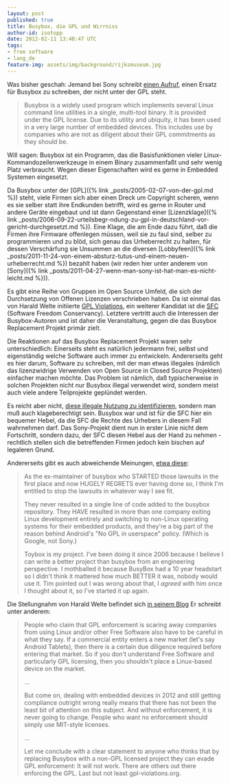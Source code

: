 ```yaml
---
layout: post
published: true
title: Busybox, die GPL und Wirrniss
author-id: isotopp
date: 2012-02-11 13:40:47 UTC
tags:
- free software
- lang_de
feature-img: assets/img/background/rijksmuseum.jpg
---
```

Was bisher geschah: Jemand bei Sony schreibt 
[einen Aufruf](http://www.elinux.org/Busybox_replacement_project),
einen Ersatz für Busybox zu schreiben, der nicht unter der GPL steht. 

>Busybox is a widely used program which implements several Linux command
> line utilities in a single, multi-tool binary.  It is provided under the
> GPL license.  Due to its utility and ubiquity, it has been used in a very
> large number of embedded devices.  This includes use by companies who are
> not as diligent about their GPL commitments as they should be.

Will sagen: Busybox ist ein Programm, das die Basisfunktionen vieler
Linux-Kommandozeilenwerkzeuge in einem Binary zusammenfaßt und sehr wenig
Platz verbraucht.  Wegen dieser Eigenschaften wird es gerne in Embedded
Systemen eingesetzt.

Da Busybox unter der 
[GPL]({% link _posts/2005-02-07-von-der-gpl.md %})
steht, viele Firmen sich aber einen Dreck um Copyright scheren, wenn es sie
selber statt ihre Endkunden betrifft, wird es gerne in Router und andere
Geräte eingebaut und ist dann Gegenstand einer 
[Lizenzklage]({% link _posts/2006-09-22-urteilsbegr-ndung-zu-gpl-in-deutschland-vor-gericht-durchgesetzt.md %}).
Eine Klage, die am Ende dazu führt, daß die Firmen ihre Firmware offenlegen müssen, weil
sie zu faul sind, selber zu programmieren und zu blöd, sich genau das
Urheberrecht zu halten, für dessen Verschärfung sie Unsummen an die diversen
[Lobbyfeen]({% link _posts/2011-11-24-von-einem-absturz-tutus-und-einem-neuen-urheberrecht.md %})
bezahlt haben (wir reden hier unter anderem von 
[Sony]({% link _posts/2011-04-27-wenn-man-sony-ist-hat-man-es-nicht-leicht.md %})).

Es gibt eine Reihe von Gruppen im Open Source Umfeld, die sich der
Durchsetzung von Offenen Lizenzen verschrieben haben.  Da ist einmal das von
Harald Welte initiierte 
[GPL Violations](http://gpl-violations.org/), ein weiterer Kandidat ist die 
[SFC](http://sfconservancy.org/members/current/)
(Software Freedom Conservancy).  Letztere vertritt auch die Interessen der
Busybox-Autoren und ist daher die Veranstaltung, gegen die das Busybox
Replacement Projekt primär zielt.

Die Reaktionen auf das Busybox Replacement Projekt waren sehr
unterschiedlich: Einerseits steht es natürlich jedermann frei, selbst und
eigenständig welche Software auch immer zu entwickeln.  Andererseits geht es
hier darum, Software zu schreiben, mit der man etwas illegales (nämlich das
lizenzwidrige Verwenden von Open Source in Closed Source Projekten)
einfacher machen möchte.  Das Problem ist nämlich, daß typischerweise in
solchen Projekten nicht nur Busybox illegal verwendet wird, sondern meist
auch viele andere Teilprojekte geplündet werden.

Es reicht aber nicht, 
[diese illegale Nutzung zu identifizieren](http://mjg59.dreamwidth.org/10437.html), 
sondern man muß auch klageberechtigt sein.  Busybox war und ist für die SFC
hier ein bequemer Hebel, da die SFC die Rechte des Urhebers in diesem Fall
wahrnehmen darf.  Das Sony-Projekt dient nun in erster Linie nicht dem
Fortschritt, sondern dazu, der SFC diesen Hebel aus der Hand zu nehmen -
rechtlich stellen sich die betreffenden Firmen jedoch kein bischen auf
legaleren Grund.

Andererseits gibt es auch abweichende Meinungen, [etwa diese](https://lwn.net/Articles/478361/):

>As the ex-maintainer of busybox who STARTED those lawsuits in the first
> place and now HUGELY REGRETS ever having done so, I think I'm entitled to
> stop the lawsuits in whatever way I see fit.
> 
> They never resulted in a single line of code added to the busybox
> repository.  They HAVE resulted in more than one company exiting Linux
> development entirely and switching to non-Linux operating systems for
> their embedded products, and they're a big part of the reason behind
> Android's "No GPL in userspace" policy.  (Which is Google, not Sony.)
> 
> Toybox is my project.  I've been doing it since 2006 because I believe I
> can write a better project than busybox from an engineering perspective. 
> I mothballed it because BusyBox had a 10 year headstart so I didn't think
> it mattered how much BETTER it was, nobody would use it.  Tim pointed out
> I was wrong about that, I _agreed_ with him once I thought about it, so
> I've started it up again.

Die Stellungnahm von Harald Welte befindet sich 
[in seinem Blog](http://laforge.gnumonks.org/weblog/2012/02/09/#20120209-linux_gpl_enforcement_conservancy_busybox)
Er schreibt unter anderem:

> People who claim that GPL enforcement is scaring away companies from using
> Linux and/or other Free Software also have to be careful in what they say. 
> If a commercial entity enters a new market (let's say Android Tablets),
> then there is a certain due diligence required before entering that
> market.  So if you don't understand Free Software and particularly GPL
> licensing, then you shouldn't place a Linux-based device on the market.
>
> ...
>
> But come on, dealing with embedded devices in 2012 and still getting
> compliance outright wrong really means that there has not been the least
> bit of attention on this subject.  And without enforcement, it is never
> going to change.  People who want no enforcement should simply use
> MIT-style licenses.
>
> ...
>
> Let me conclude with a clear statement to anyone who thinks that by
> replacing Busybox with a non-GPL licensed project they can evade GPL
> enforcement: It will not work.  There are others out there enforcing the
> GPL.  Last but not least gpl-violations.org.
